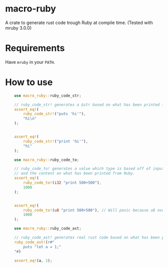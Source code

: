 # macro-ruby
A crate to generate rust code trough Ruby at compile time.
(Tested with mruby 3.0.0)

# Requirements
Have `mruby` in your `PATH`.

# How to use

```rust
    use macro_ruby::ruby_code_str;

    // ruby_code_str! generates a &str based on what has been printed from Ruby.
    assert_eq!(
        ruby_code_str!("puts 'hi'"),
        "hi\n"
    );


    assert_eq!(
        ruby_code_str!("print 'hi'"),
        "hi"
    );
```

```rust
    use macro_ruby::ruby_code_to;

    // ruby_code_to! generates a value which type is based off of input
    // and the content on what has been printed from Ruby.
    assert_eq!(
        ruby_code_to!(i32 "print 500+500"),
        1000
    );


    assert_eq!(
        ruby_code_to!(u8 "print 500+500"), // Will panic because u8 overflows
        1000
    );
```

```rust
    use macro_ruby::ruby_code_ast;

    // ruby_code_ast! generates real rust code based on what has been printed
    ruby_code_ast!(r#"
        puts "let a = 1;"
    "#)

    assert_eq!(a, 1);
```
